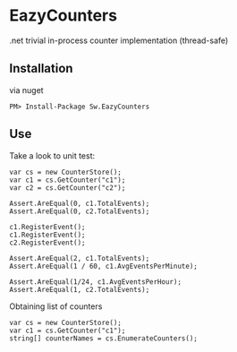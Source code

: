 # EazyCounters
.net trivial in-process counter implementation (thread-safe)

## Installation

via nuget

```
PM> Install-Package Sw.EazyCounters
```

## Use

Take a look to unit test:

```
var cs = new CounterStore();
var c1 = cs.GetCounter("c1");
var c2 = cs.GetCounter("c2");

Assert.AreEqual(0, c1.TotalEvents);
Assert.AreEqual(0, c2.TotalEvents);

c1.RegisterEvent();
c1.RegisterEvent();
c2.RegisterEvent();

Assert.AreEqual(2, c1.TotalEvents);
Assert.AreEqual(1 / 60, c1.AvgEventsPerMinute);

Assert.AreEqual(1/24, c1.AvgEventsPerHour);
Assert.AreEqual(1, c2.TotalEvents);
```

Obtaining list of counters
```
var cs = new CounterStore();
var c1 = cs.GetCounter("c1");
string[] counterNames = cs.EnumerateCounters();
```
